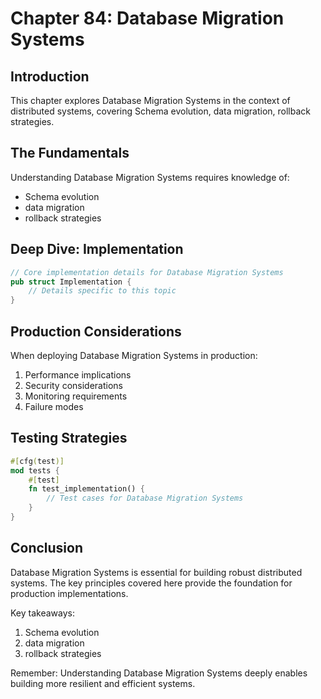 # Chapter 84: Database Migration Systems

## Introduction

This chapter explores Database Migration Systems in the context of distributed systems, covering Schema evolution, data migration, rollback strategies.

## The Fundamentals

Understanding Database Migration Systems requires knowledge of:
- Schema evolution
-  data migration
-  rollback strategies

## Deep Dive: Implementation

```rust
// Core implementation details for Database Migration Systems
pub struct Implementation {
    // Details specific to this topic
}
```

## Production Considerations

When deploying Database Migration Systems in production:
1. Performance implications
2. Security considerations
3. Monitoring requirements
4. Failure modes

## Testing Strategies

```rust
#[cfg(test)]
mod tests {
    #[test]
    fn test_implementation() {
        // Test cases for Database Migration Systems
    }
}
```

## Conclusion

Database Migration Systems is essential for building robust distributed systems. The key principles covered here provide the foundation for production implementations.

Key takeaways:
1. Schema evolution
1.  data migration
1.  rollback strategies

Remember: Understanding Database Migration Systems deeply enables building more resilient and efficient systems.

